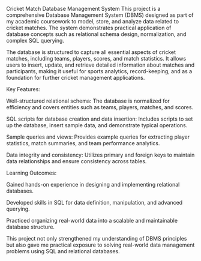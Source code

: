 Cricket Match Database Management System
This project is a comprehensive Database Management System (DBMS) designed as part of my academic coursework to model, store, and analyze data related to cricket matches. The system demonstrates practical application of database concepts such as relational schema design, normalization, and complex SQL querying.

The database is structured to capture all essential aspects of cricket matches, including teams, players, scores, and match statistics. It allows users to insert, update, and retrieve detailed information about matches and participants, making it useful for sports analytics, record-keeping, and as a foundation for further cricket management applications.

Key Features:

Well-structured relational schema: The database is normalized for efficiency and covers entities such as teams, players, matches, and scores.

SQL scripts for database creation and data insertion: Includes scripts to set up the database, insert sample data, and demonstrate typical operations.

Sample queries and views: Provides example queries for extracting player statistics, match summaries, and team performance analytics.

Data integrity and consistency: Utilizes primary and foreign keys to maintain data relationships and ensure consistency across tables.

Learning Outcomes:

Gained hands-on experience in designing and implementing relational databases.

Developed skills in SQL for data definition, manipulation, and advanced querying.

Practiced organizing real-world data into a scalable and maintainable database structure.

This project not only strengthened my understanding of DBMS principles but also gave me practical exposure to solving real-world data management problems using SQL and relational databases.
